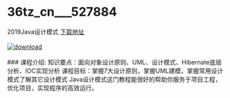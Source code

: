 # 36tz_cn___527884
2019Java设计模式
[下载地址](http://www.36tz.cn/article/527884 "下载地址")
<br/></br>[![download](http://36tz.cn/muke_img/2019_10_356-31-300x169.jpg "下载地址")](http://www.36tz.cn/article/527884 "下载地址")
<br/></br>### 课程介绍:
知识要点：面向对象设计原则、UML、设计模式、Hibernate底层分析、IOC实现分析
课程目标：掌握7大设计原则，掌握UML建模，掌握常用设计模式了解其它设计模式
Java设计模式这门教程能很好的帮助你服务于项目工程，优化项目，实现程序的高效运行。

 

 
